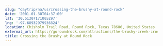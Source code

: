 ```yaml
---
slug: "daytrip/na/us/crossing-the-brushy-at-round-rock"
date: '2001-01-30T04:37:00'
lat: '30.51307171005297'
lng: '-97.68932979936824'
location: Chisholm Trail Road, Round Rock, Texas 78680, United States
external_url: https://goroundrock.com/attractions/the-brushy-creek-crossing-at-the-round-rock/
title: Crossing the Brushy at Round Rock
---
```



